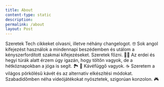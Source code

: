 ```yaml
---
title: About
content-type: static
description: 
permalink: /about
layout: Post
---
```


<span class="profile-img" style="background-image: url({{ site.about_profile_image | relative_url }})"></span>

Szeretek Tech cikkeket olvasni, illetve néhány changelogot. 🤓
Sok angol kifejezést használok a mindennapi beszédemben és utálom a kényszerfordított szakmai kifejezéseket.
Szeretek főzni. 👨‍🍳 
Az erdei és hegyi túrák alatt érzem úgy igazán, hogy töltőn vagyok, de a hétköznapokban a jóga is segít. 🏞️ 🌲
Kávéfüggő vagyok. ☕️ Szeretem a világos pörkölésű kávét és az alternatív elkészítési módokat. 
Szabadidőmben néha videójátékokat nyösztetek, szigorúan konzolon. 🎮
